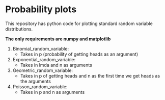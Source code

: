 # Probability plots
This repository has python code for plotting standard random variable distributions.

**The only requirements are numpy and matplotlib**

1) Binomial_random_variable:
    * Takes in p (probability of getting heads as an argument)
2) Exponential_random_variable:
    * Takes in lmda and n as arguments
3) Geometric_random_variable:
    * Takes in p of getting heads and n as the first time we get heads as the arguments
4) Poisson_random_variable:
    * Takes in p and n as arguments
  
